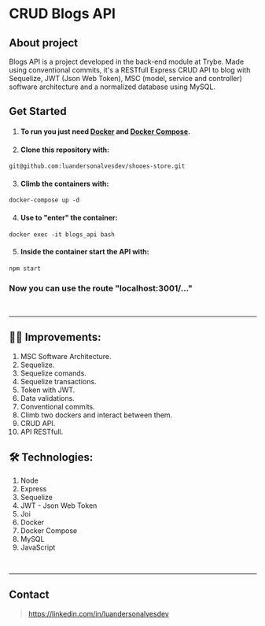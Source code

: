 # CRUD Blogs API

## About project
Blogs API is a project developed in the back-end module at Trybe.
Made using conventional commits, it's a RESTfull Express CRUD API to blog with Sequelize, JWT (Json Web Token), MSC (model, service and controller) software architecture and a normalized database using MySQL.

## Get Started
  1. #### To run you just need [Docker](https://docs.docker.com/engine/install/ubuntu/) and [Docker Compose](https://docs.docker.com/compose/install/).
  2. #### Clone this repository with: 
  ```
  git@github.com:luandersonalvesdev/shooes-store.git
  ```
  3. #### Climb the containers with: 
  ```
  docker-compose up -d
  ```
  4. #### Use to "enter" the container: 
  ```
  docker exec -it blogs_api bash
  ```
  5. #### Inside the container start the API with: 
  ```
  npm start
  ```
  ### Now you can use the route "localhost:3001/..."
<br>

---
## 👨‍💻 Improvements:
  1. MSC Software Architecture.
  2. Sequelize.
  3. Sequelize comands.
  4. Sequelize transactions.
  4. Token with JWT.
  5. Data validations.
  6. Conventional commits.
  7. Climb two dockers and interact between them.
  8. CRUD API.
  9. API RESTfull.

## 🛠️ Technologies:
  1. Node
  2. Express
  2. Sequelize
  2. JWT - Json Web Token
  7. Joi
  8. Docker
  9. Docker Compose
  10. MySQL
  11. JavaScript
<br>

---
## Contact

>https://linkedin.com/in/luandersonalvesdev